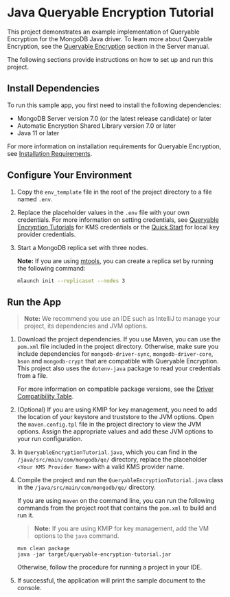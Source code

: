 # Java Queryable Encryption Tutorial

This project demonstrates an example implementation of Queryable Encryption
for the MongoDB Java driver. To learn more about Queryable Encryption, see the
[Queryable Encryption](https://www.mongodb.com/docs/manual/core/queryable-encryption/)
section in the Server manual.

The following sections provide instructions on how to
set up and run this project.

## Install Dependencies

To run this sample app, you first need to install the following
dependencies:

- MongoDB Server version 7.0 (or the latest release candidate) or later
- Automatic Encryption Shared Library version 7.0 or later
- Java 11 or later

For more information on installation requirements for Queryable Encryption,
see [Installation Requirements](https://www.mongodb.com/docs/manual/core/queryable-encryption/install/#std-label-qe-install).

## Configure Your Environment

1. Copy the `env_template` file in the root of the project directory to a file named `.env`.

1. Replace the placeholder values in the `.env` file with your own credentials.
   For more information on setting credentials, see
   [Queryable Encryption Tutorials](https://www.mongodb.com/docs/manual/core/queryable-encryption/tutorials/)
   for KMS credentials or the
   [Quick Start](https://www.mongodb.com/docs/manual/core/queryable-encryption/quick-start/)
   for local key provider credentials.

1. Start a MongoDB replica set with three nodes.

   **Note:** If you are using [mtools](https://github.com/rueckstiess/mtools),
   you can create a replica set by running the following command:

   ```sh
   mlaunch init --replicaset --nodes 3
   ```

## Run the App

   > **Note:** We recommend you use an IDE such as IntelliJ to manage your
   > project, its dependencies and JVM options.

1. Download the project dependencies. If you use Maven, you can use the
   `pom.xml` file included in the project directory. Otherwise, make sure you
   include dependencies for `mongodb-driver-sync`, `mongodb-driver-core`, `bson`
   and `mongodb-crypt` that are compatible with Queryable Encryption. This
   project also uses the `dotenv-java` package to read your credentials from a
   file.

   For more information on compatible package versions, see the
   [Driver Compatibility Table](https://www.mongodb.com/docs/manual/core/queryable-encryption/reference/compatibility/).

1. (Optional) If you are using KMIP for key management, you need to add
   the location of your keystore and truststore to the JVM options. Open the
   `maven.config.tpl` file in the project directory to view the JVM options.
   Assign the appropriate values and add these JVM options to your run
   configuration.

1. In `QueryableEncryptionTutorial.java`, which you can find in the
   `/java/src/main/com/mongodb/qe/` directory, replace the placeholder 
   `<Your KMS Provider Name>` with a valid KMS provider name.

1. Compile the project and run the `QueryableEncryptionTutorial.java` class in
   the `/java/src/main/com/mongodb/qe/` directory.

   If you are using `maven` on the command line, you can run the following
   commands from the project root that contains the `pom.xml` to build and run
   it.

   > **Note:** If you are using KMIP for key management, add the VM options to the `java` command.

   ```
   mvn clean package
   java -jar target/queryable-encryption-tutorial.jar
   ```

   Otherwise, follow the procedure for running a project in your IDE.

1. If successful, the application will print the sample document to the console.
